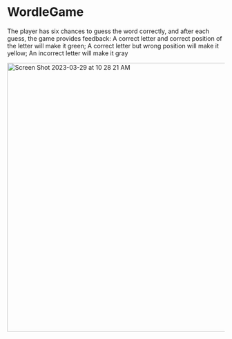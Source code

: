 # WordleGame

The player has six chances to guess the word correctly, and after each guess, the game provides feedback:
A correct letter and correct position of the letter will make it green; 
A correct letter but wrong position will make it yellow; 
An incorrect letter will make it gray


<img width="623" alt="Screen Shot 2023-03-29 at 10 28 21 AM" src="https://user-images.githubusercontent.com/71808318/228621558-b0f66e42-1e80-489c-ac17-0727c44ac17f.png">

